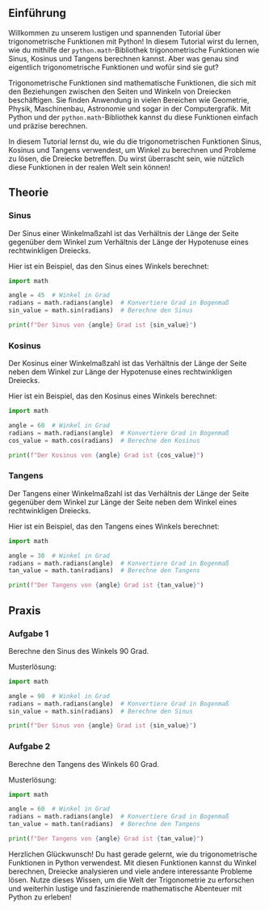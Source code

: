 ## Einführung
Willkommen zu unserem lustigen und spannenden Tutorial über trigonometrische Funktionen mit Python! In diesem Tutorial wirst du lernen, wie du mithilfe der `python.math`-Bibliothek trigonometrische Funktionen wie Sinus, Kosinus und Tangens berechnen kannst. Aber was genau sind eigentlich trigonometrische Funktionen und wofür sind sie gut?

Trigonometrische Funktionen sind mathematische Funktionen, die sich mit den Beziehungen zwischen den Seiten und Winkeln von Dreiecken beschäftigen. Sie finden Anwendung in vielen Bereichen wie Geometrie, Physik, Maschinenbau, Astronomie und sogar in der Computergrafik. Mit Python und der `python.math`-Bibliothek kannst du diese Funktionen einfach und präzise berechnen.

In diesem Tutorial lernst du, wie du die trigonometrischen Funktionen Sinus, Kosinus und Tangens verwendest, um Winkel zu berechnen und Probleme zu lösen, die Dreiecke betreffen. Du wirst überrascht sein, wie nützlich diese Funktionen in der realen Welt sein können!

## Theorie
### Sinus
Der Sinus einer Winkelmaßzahl ist das Verhältnis der Länge der Seite gegenüber dem Winkel zum Verhältnis der Länge der Hypotenuse eines rechtwinkligen Dreiecks. 

Hier ist ein Beispiel, das den Sinus eines Winkels berechnet:

```python
import math

angle = 45  # Winkel in Grad
radians = math.radians(angle)  # Konvertiere Grad in Bogenmaß
sin_value = math.sin(radians)  # Berechne den Sinus

print(f"Der Sinus von {angle} Grad ist {sin_value}")
```

### Kosinus
Der Kosinus einer Winkelmaßzahl ist das Verhältnis der Länge der Seite neben dem Winkel zur Länge der Hypotenuse eines rechtwinkligen Dreiecks.

Hier ist ein Beispiel, das den Kosinus eines Winkels berechnet:

```python
import math

angle = 60  # Winkel in Grad
radians = math.radians(angle)  # Konvertiere Grad in Bogenmaß
cos_value = math.cos(radians)  # Berechne den Kosinus

print(f"Der Kosinus von {angle} Grad ist {cos_value}")
```

### Tangens
Der Tangens einer Winkelmaßzahl ist das Verhältnis der Länge der Seite gegenüber dem Winkel zur Länge der Seite neben dem Winkel eines rechtwinkligen Dreiecks.

Hier ist ein Beispiel, das den Tangens eines Winkels berechnet:

```python
import math

angle = 30  # Winkel in Grad
radians = math.radians(angle)  # Konvertiere Grad in Bogenmaß
tan_value = math.tan(radians)  # Berechne den Tangens

print(f"Der Tangens von {angle} Grad ist {tan_value}")
```

## Praxis
### Aufgabe 1
Berechne den Sinus des Winkels 90 Grad.

Musterlösung:

```python
import math

angle = 90  # Winkel in Grad
radians = math.radians(angle)  # Konvertiere Grad in Bogenmaß
sin_value = math.sin(radians)  # Berechne den Sinus

print(f"Der Sinus von {angle} Grad ist {sin_value}")
```

### Aufgabe 2
Berechne den Tangens des Winkels 60 Grad.

Musterlösung:

```python
import math

angle = 60  # Winkel in Grad
radians = math.radians(angle)  # Konvertiere Grad in Bogenmaß
tan_value = math.tan(radians)  # Berechne den Tangens

print(f"Der Tangens von {angle} Grad ist {tan_value}")
```

Herzlichen Glückwunsch! Du hast gerade gelernt, wie du trigonometrische Funktionen in Python verwendest. Mit diesen Funktionen kannst du Winkel berechnen, Dreiecke analysieren und viele andere interessante Probleme lösen. Nutze dieses Wissen, um die Welt der Trigonometrie zu erforschen und weiterhin lustige und faszinierende mathematische Abenteuer mit Python zu erleben!